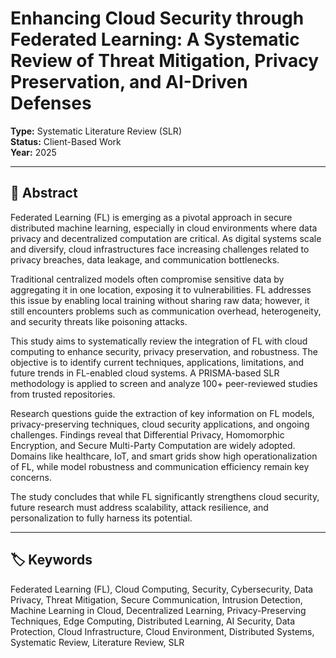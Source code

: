 # Enhancing Cloud Security through Federated Learning: A Systematic Review of Threat Mitigation, Privacy Preservation, and AI-Driven Defenses

**Type:** Systematic Literature Review (SLR)  
**Status:** Client-Based Work  
**Year:** 2025

---

## 📄 Abstract

Federated Learning (FL) is emerging as a pivotal approach in secure distributed machine learning, especially in cloud environments where data privacy and decentralized computation are critical. As digital systems scale and diversify, cloud infrastructures face increasing challenges related to privacy breaches, data leakage, and communication bottlenecks.

Traditional centralized models often compromise sensitive data by aggregating it in one location, exposing it to vulnerabilities. FL addresses this issue by enabling local training without sharing raw data; however, it still encounters problems such as communication overhead, heterogeneity, and security threats like poisoning attacks.

This study aims to systematically review the integration of FL with cloud computing to enhance security, privacy preservation, and robustness. The objective is to identify current techniques, applications, limitations, and future trends in FL-enabled cloud systems. A PRISMA-based SLR methodology is applied to screen and analyze 100+ peer-reviewed studies from trusted repositories.

Research questions guide the extraction of key information on FL models, privacy-preserving techniques, cloud security applications, and ongoing challenges. Findings reveal that Differential Privacy, Homomorphic Encryption, and Secure Multi-Party Computation are widely adopted. Domains like healthcare, IoT, and smart grids show high operationalization of FL, while model robustness and communication efficiency remain key concerns.

The study concludes that while FL significantly strengthens cloud security, future research must address scalability, attack resilience, and personalization to fully harness its potential.

---

## 🏷️ Keywords

Federated Learning (FL), Cloud Computing, Security, Cybersecurity, Data Privacy, Threat Mitigation, Secure Communication, Intrusion Detection, Machine Learning in Cloud, Decentralized Learning, Privacy-Preserving Techniques, Edge Computing, Distributed Learning, AI Security, Data Protection, Cloud Infrastructure, Cloud Environment, Distributed Systems, Systematic Review, Literature Review, SLR
